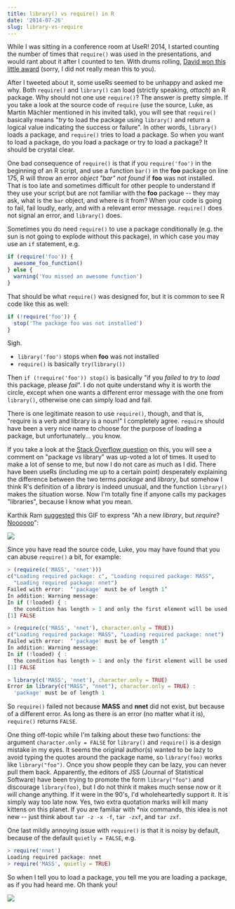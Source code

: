 ```yaml
---
title: library() vs require() in R
date: '2014-07-26'
slug: library-vs-require
---
```


While I was sitting in a conference room at UseR! 2014, I started counting the number of times that `require()` was used in the presentations, and would rant about it after I counted to ten. With drums rolling, [David won this little award](https://twitter.com/xieyihui/status/484476578416455680) (sorry, I did not really mean this to you).

After I tweeted about it, some useRs seemed to be unhappy and asked me why. Both `require()` and `library()` can load (strictly speaking, _attach_) an R package. Why should not one use `require()`? The answer is pretty simple. If you take a look at the source code of `require` (use the source, Luke, as Martin Mächler mentioned in his invited talk), you will see that `require()` basically means "_try_ to load the package using `library()` and return a logical value indicating the success or failure". In other words, `library()` loads a package, and `require()` tries to load a package. So when you want to load a package, do you load a package or try to load a package? It should be crystal clear.

One bad consequence of `require()` is that if you `require('foo')` in the beginning of an R script, and use a function `bar()` in the **foo** package on line 175, R will throw an error _object "bar" not found_ if **foo** was not installed. That is too late and sometimes difficult for other people to understand if they use your script but are not familiar with the **foo** package -- they may ask, what is the `bar` object, and where is it from? When your code is going to fail, fail loudly, early, and with a relevant error message. `require()` does not signal an error, and `library()` does.

Sometimes you do need `require()` to use a package conditionally (e.g. the sun is not going to explode without this package), in which case you may use an `if` statement, e.g.

```r 
if (require('foo')) {
  awesome_foo_function()
} else {
  warning('You missed an awesome function')
}
```

That should be what `require()` was designed for, but it is common to see R code like this as well:

```r 
if (!require('foo')) {
  stop('The package foo was not installed')
}
```

Sigh.

- `library('foo')` stops when **foo** was not installed
- `require()` is basically `try(library())`

Then `if (!require('foo')) stop()` is basically "if you _failed_ to _try_ to _load_ this package, please _fail_". I do not quite understand why it is worth the circle, except when one wants a different error message with the one from `library()`, otherwise one can simply load and fail.

There is one legitimate reason to use `require()`, though, and that is, "require is a verb and library is a noun!" I completely agree. `require` should have been a very nice name to choose for the purpose of loading a package, but unfortunately... you know.

If you take a look at the [Stack Overflow question](http://stackoverflow.com/q/5595512/559676) on this, you will see a comment on "package vs library" was up-voted a lot of times. It used to make a lot of sense to me, but now I do not care as much as I did. There have been useRs (including me up to a certain point) desperately explaining the difference between the two terms _package_ and _library_, but somehow I think R's definition of a _library_ is indeed unusual, and the function `library()` makes the situation worse. Now I'm totally fine if anyone calls my packages "libraries", because I know what you mean.

Karthik Ram [suggested](https://twitter.com/_inundata/status/493481266365607936) this GIF to express "Ah a new _library_, but _require_? [Noooooo](http://nooooooooooooooo.com)":

![](https://db.yihui.org/imgur/wygGyI1.gif)

Since you have read the source code, Luke, you may have found that you can abuse `require()` a bit, for example:

```r 
> (require(c('MASS', 'nnet')))
c("Loading required package: c", "Loading required package: MASS",
  "Loading required package: nnet")
Failed with error:  ‘'package' must be of length 1’
In addition: Warning message:
In if (!loaded) { :
  the condition has length > 1 and only the first element will be used
[1] FALSE

> (require(c('MASS', 'nnet'), character.only = TRUE))
c("Loading required package: MASS", "Loading required package: nnet")
Failed with error:  ‘'package' must be of length 1’
In addition: Warning message:
In if (!loaded) { :
  the condition has length > 1 and only the first element will be used
[1] FALSE

> library(c('MASS', 'nnet'), character.only = TRUE)
Error in library(c("MASS", "nnet"), character.only = TRUE) : 
  'package' must be of length 1
```

So `require()` failed not because **MASS** and **nnet** did not exist, but because of a different error. As long as there is an error (no matter what it is), `require()` returns `FALSE`.

One thing off-topic while I'm talking about these two functions: the argument `character.only = FALSE` for `library()` and `require()` is a design mistake in my eyes. It seems the original author(s) wanted to be lazy to avoid typing the quotes around the package name, so `library(foo)` works like `library("foo")`. Once you show people they can be lazy, you can never pull them back. Apparently, the editors of JSS (Journal of Statistical Software) have been trying to promote the form `library("foo")` and discourage `library(foo)`, but I do not think it makes much sense now or it will change anything. If it were in the 90's, I'd wholeheartedly support it. It is simply way too late now. Yes, two extra quotation marks will kill many kittens on this planet. If you are familiar with *nix commands, this idea is not new -- just think about `tar -z -x -f`, `tar -zxf`, and `tar zxf`.

One last mildly annoying issue with `require()` is that it is noisy by default, because of the default `quietly = FALSE`, e.g.

```r 
> require('nnet')
Loading required package: nnet
> require('MASS', quietly = TRUE)
```

So when I tell you to load a package, you tell me you are loading a package, as if you had heard me. Oh thank you!

![](https://db.yihui.org/imgur/4ojz1sG.gif)
